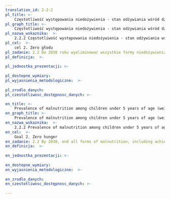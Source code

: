 ```yaml
---
translation_id: 2-2-2
pl_title: >-
    Częstotliwość występowania niedożywienia - stan odżywiania wśród dzieci poniżej 5 lat (waga w odniesieniu do wzrostu, odchylenie standardowe większe od 2 lub mniejsze lub równe 2 w odniesieniu do mediany wzrostu wynikającej ze Standardów Wzrostu WHO dla Dzieci), wg typu (niedowaga oraz nadwaga)
pl_graph_title: >-
    Częstotliwość występowania niedożywienia - stan odżywiania wśród dzieci poniżej 5 lat (waga w odniesieniu do wzrostu, odchylenie standardowe większe od 2 lub mniejsze lub równe 2 w odniesieniu do mediany wzrostu wynikającej ze Standardów Wzrostu WHO dla Dzieci), wg typu (niedowaga oraz nadwaga)
pl_nazwa_wskaznika:  >-
    2.2.2 Częstotliwość występowania niedożywienia - stan odżywiania wśród dzieci poniżej 5 lat (waga w odniesieniu do wzrostu, odchylenie standardowe większe od 2 lub mniejsze lub równe 2 w odniesieniu do mediany wzrostu wynikającej ze Standardów Wzrostu WHO dla Dzieci), wg typu (niedowaga oraz nadwaga)
pl_cel:  >-
    cel 2. Zero głodu
pl_zadanie: 2.2 Do 2030 roku wyeliminować wszystkie formy niedożywienia, w tym do 2025 r. zrealizować uzgodnione na szczeblu międzynarodowym zadania dotyczące zaburzeń wzrostu wśród dzieci poniżej piątego roku życia oraz zapewnić właściwą żywność dla dorastających dziewcząt, ciężarnych i karmiących kobiet oraz osób starszych
pl_definicja:  >-
    
pl_jednostka_prezentacji: >-
    
pl_dostepne_wymiary: 
pl_wyjasnienia_metodologiczne:  >-
    
pl_zrodlo_danych: 
pl_czestotliwosc_dostępnosc_danych: >-

en_title: >-
    Prevalence of malnutrition among children under 5 years of age (weight for height&gt +2 or &lt -2 standard deviation from the median of the WHO Child Growth Standards), by type (wasting and overweight)
en_graph_title: >-
    Prevalence of malnutrition among children under 5 years of age (weight for height&gt +2 or &lt -2 standard deviation from the median of the WHO Child Growth Standards), by type (wasting and overweight)
en_nazwa_wskaznika:  >-
    2.2.2 Prevalence of malnutrition among children under 5 years of age (weight for height&gt +2 or &lt -2 standard deviation from the median of the WHO Child Growth Standards), by type (wasting and overweight)
en_cel:  >-
    Goal 2. Zero hunger
en_zadanie: 2.2 By 2030, end all forms of malnutrition, including achieving, by 2025, the internationally agreed targets on stunting and wasting in children under 5 years of age, and address the nutritional needs of adolescent girls, pregnant and lactating women and older persons
en_definicja:  >-
    
en_jednostka_prezentacji: >-
    
en_dostepne_wymiary: 
en_wyjasnienia_metodologiczne:  >-
    
en_zrodlo_danych: 
en_czestotliwosc_dostępnosc_danych: >-
    
---
```

